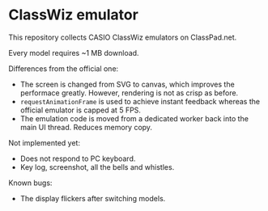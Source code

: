 ClassWiz emulator
=================

This repository collects CASIO ClassWiz emulators on ClassPad.net.

Every model requires ~1 MB download.

Differences from the official one:

- The screen is changed from SVG to canvas, which improves the performace greatly. However, rendering is not as crisp as before.
- `requestAnimationFrame` is used to achieve instant feedback whereas the official emulator is capped at 5 FPS.
- The emulation code is moved from a dedicated worker back into the main UI thread. Reduces memory copy.

Not implemented yet:

- Does not respond to PC keyboard.
- Key log, screenshot, all the bells and whistles.

Known bugs:

- The display flickers after switching models.
